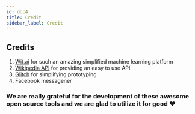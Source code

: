 ```yaml
---
id: doc4
title: Credit
sidebar_label: Credit
---
```


## Credits
1. [Wit.ai](https://wit.ai) for such an amazing simplified machine learning platform
2. [Wikipedia API](https://en.wikipedia.org/api/rest_v1) for providing an easy to use API
3. [Glitch](https://glitch.com) for simplifying prototyping
4. Facebook messagener

### We are really grateful for the development of these awesome open source tools and we are glad to utilize it for good ❤